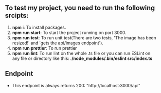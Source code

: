 
## To test my project, you need to run the following srcipts:
1. **npm i**: To install packages.
2. **npm run start**: To start the project running on port 3000.
3. **npm run test**: To run unit test(There are two tests, 'The image has been resized!' and 'gets the api/images endpoint'). 
4. **npm run prettier**: To run prettier 
5. **npm run lint**: To run lint on the whole .ts file or you can run ESLint on any file or directory like this: **./node_modules/.bin/eslint src/index.ts**

## Endpoint    
- This endpoint is always returns 200: "http://localhost:3000/api"